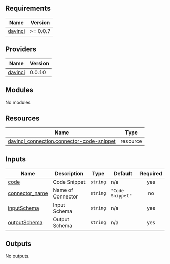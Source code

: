 <!-- BEGIN_TF_DOCS -->
## Requirements

| Name | Version |
|------|---------|
| <a name="requirement_davinci"></a> [davinci](#requirement\_davinci) | >= 0.0.7 |

## Providers

| Name | Version |
|------|---------|
| <a name="provider_davinci"></a> [davinci](#provider\_davinci) | 0.0.10 |

## Modules

No modules.

## Resources

| Name | Type |
|------|------|
| [davinci_connection.connector-code-snippet](https://registry.terraform.io/providers/samir-gandhi/davinci/latest/docs/resources/connection) | resource |

## Inputs

| Name | Description | Type | Default | Required |
|------|-------------|------|---------|:--------:|
| <a name="input_code"></a> [code](#input\_code) | Code Snippet | `string` | n/a | yes |
| <a name="input_connector_name"></a> [connector\_name](#input\_connector\_name) | Name of Connector | `string` | `"Code Snippet"` | no |
| <a name="input_inputSchema"></a> [inputSchema](#input\_inputSchema) | Input Schema | `string` | n/a | yes |
| <a name="input_outputSchema"></a> [outputSchema](#input\_outputSchema) | Output Schema | `string` | n/a | yes |

## Outputs

No outputs.
<!-- END_TF_DOCS -->